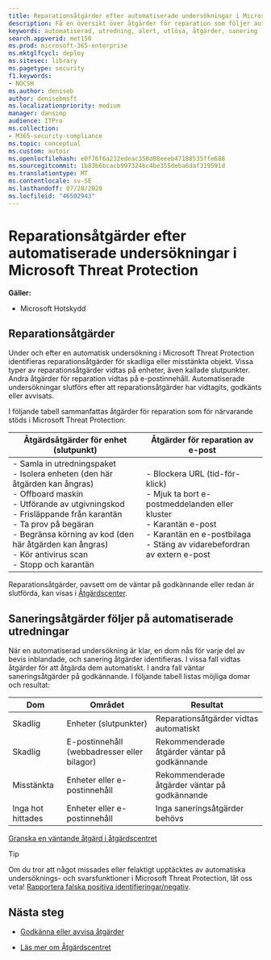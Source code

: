 ```yaml
---
title: Reparationsåtgärder efter automatiserade undersökningar i Microsoft Threat Protection
description: Få en översikt över åtgärder för reparation som följer automatiserade undersökningar i Microsoft Threat Protection
keywords: automatiserad, utredning, alert, utlösa, åtgärder, sanering
search.appverid: met150
ms.prod: microsoft-365-enterprise
ms.mktglfcycl: deploy
ms.sitesec: library
ms.pagetype: security
f1.keywords:
- NOCSH
ms.author: deniseb
author: denisebmsft
ms.localizationpriority: medium
manager: dansimp
audience: ITPro
ms.collection:
- M365-security-compliance
ms.topic: conceptual
ms.custom: autoir
ms.openlocfilehash: e0f76f6a232edeac350d08eeeb47188535ffe688
ms.sourcegitcommit: 1b83b6bcacb997324bc4be355deba6daf319591d
ms.translationtype: MT
ms.contentlocale: sv-SE
ms.lasthandoff: 07/28/2020
ms.locfileid: "46502943"
---
```

# <a name="remediation-actions-following-automated-investigations-in-microsoft-threat-protection"></a>Reparationsåtgärder efter automatiserade undersökningar i Microsoft Threat Protection

**Gäller:**
- Microsoft Hotskydd


## <a name="remediation-actions"></a>Reparationsåtgärder

Under och efter en automatisk undersökning i Microsoft Threat Protection identifieras reparationsåtgärder för skadliga eller misstänkta objekt. Vissa typer av reparationsåtgärder vidtas på enheter, även kallade slutpunkter. Andra åtgärder för reparation vidtas på e-postinnehåll. Automatiserade undersökningar slutförs efter att reparationsåtgärder har vidtagits, godkänts eller avvisats.

I följande tabell sammanfattas åtgärder för reparation som för närvarande stöds i Microsoft Threat Protection: 

|Åtgärdsåtgärder för enhet (slutpunkt)  |Åtgärder för reparation av e-post  |
|---------|---------|
|- Samla in utredningspaket <br/>- Isolera enheten (den här åtgärden kan ångras)<br/>- Offboard maskin <br/>- Utförande av utgivningskod <br/>- Frisläppande från karantän <br/>- Ta prov på begäran <br/>- Begränsa körning av kod (den här åtgärden kan ångras) <br/>- Kör antivirus scan <br/>- Stopp och karantän      |- Blockera URL (tid-för-klick)<br/>- Mjuk ta bort e-postmeddelanden eller kluster<br/>- Karantän e-post<br/>- Karantän en e-postbilaga<br/>- Stäng av vidarebefordran av extern e-post          |

Reparationsåtgärder, oavsett om de väntar på godkännande eller redan är slutförda, kan visas i [Åtgärdscenter](https://docs.microsoft.com/microsoft-365/security/mtp/mtp-action-center).

## <a name="remediation-actions-follow-automated-investigations"></a>Saneringsåtgärder följer på automatiserade utredningar

När en automatiserad undersökning är klar, en dom nås för varje del av bevis inblandade, och sanering åtgärder identifieras. I vissa fall vidtas åtgärder för att åtgärda dem automatiskt. I andra fall väntar saneringsåtgärder på godkännande. I följande tabell listas möjliga domar och resultat:

|Dom    |Området    |Resultat|
|------|------|------|
|Skadlig    |Enheter (slutpunkter)    |Reparationsåtgärder vidtas automatiskt|
|Skadlig    |E-postinnehåll (webbadresser eller bilagor) | Rekommenderade åtgärder väntar på godkännande|
|Misstänkta    |Enheter eller e-postinnehåll |Rekommenderade åtgärder väntar på godkännande|
|Inga hot hittades    |Enheter eller e-postinnehåll    |Inga saneringsåtgärder behövs|

[Granska en väntande åtgärd i åtgärdscentret](mtp-autoir-actions.md#review-a-pending-action-in-the-action-center)

> [!TIP]
> Om du tror att något missades eller felaktigt upptäcktes av automatiska undersöknings- och svarsfunktioner i Microsoft Threat Protection, låt oss veta! [Rapportera falska positiva identifieringar/negativ](mtp-autoir-report-false-positives-negatives.md).

## <a name="next-steps"></a>Nästa steg

- [Godkänna eller avvisa åtgärder](https://docs.microsoft.com/microsoft-365/security/mtp/mtp-autoir-actions)

- [Läs mer om Åtgärdscentret](https://docs.microsoft.com/microsoft-365/security/mtp/mtp-action-center)
